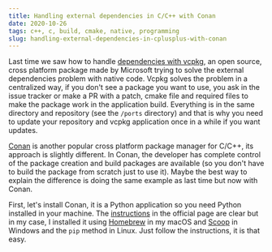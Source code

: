 ```yaml
---
title: Handling external dependencies in C/C++ with Conan
date: 2020-10-26
tags: c++, c, build, cmake, native, programming
slug: handling-external-dependencies-in-cplusplus-with-conan
---
```


Last time we saw how to handle [dependencies with vcpkg]({filename}/2020-10-12-handling-external-dependencies-in-cplusplus-with-vcpkg.md), an open source, cross platform package made by Microsoft trying to solve the external dependencies problem with native code. Vcpkg solves the problem in a centralized way, if you don't see a package you want to use, you ask in the issue tracker or make a PR with a patch, cmake file and required files to make the package work in the application build. Everything is in the same directory and repository (see the `/ports` directory) and that is why you need to update your repository and vcpkg application once in a while if you want updates.

[Conan](https://conan.io) is another popular cross platform package manager for C/C++, its approach is slightly different. In Conan, the developer has complete control of the package creation and build packages are available (so you don't have to build the package from scratch just to use it). Maybe the best way to explain the difference is doing the same example as last time but now with Conan.

First, let's install Conan, it is a Python application so you need Python installed in your machine. The [instructions]() in the official page are clear but in my case, I installed it using [Homebrew](https://brew.sh/) in my macOS and [Scoop](https://scoop.sh/) in Windows and the `pip` method in Linux. Just follow the instructions, it is that easy.

